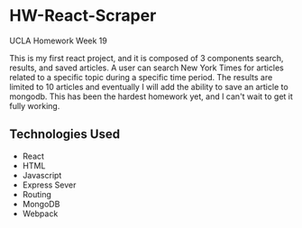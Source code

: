 # HW-React-Scraper
UCLA Homework Week 19

This is my first react project, and it is composed of 3 components search, results, and saved articles.  A user can search New York Times for articles related to a specific topic during a specific time period.  The results are limited to 10 articles and eventually I will add the ability to save an article to mongodb.  This has been the hardest homework yet, and I can't wait to get it fully working.

## Technologies Used
* React
* HTML
* Javascript
* Express Sever
* Routing
* MongoDB
* Webpack
